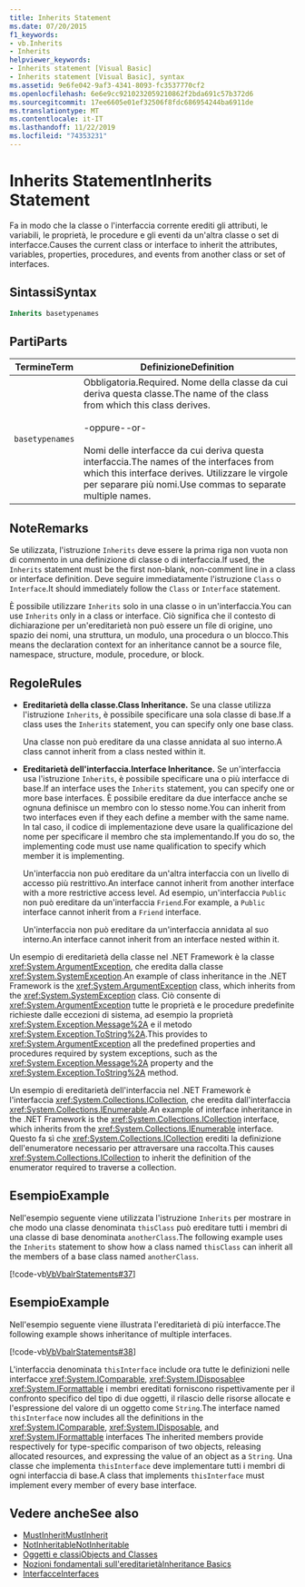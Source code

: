 ```yaml
---
title: Inherits Statement
ms.date: 07/20/2015
f1_keywords:
- vb.Inherits
- Inherits
helpviewer_keywords:
- Inherits statement [Visual Basic]
- Inherits statement [Visual Basic], syntax
ms.assetid: 9e6fe042-9af3-4341-8093-fc3537770cf2
ms.openlocfilehash: 6e6e9cc9210232059210862f2bda691c57b372d6
ms.sourcegitcommit: 17ee6605e01ef32506f8fdc686954244ba6911de
ms.translationtype: MT
ms.contentlocale: it-IT
ms.lasthandoff: 11/22/2019
ms.locfileid: "74353231"
---
```

# <a name="inherits-statement"></a><span data-ttu-id="d1cf1-102">Inherits Statement</span><span class="sxs-lookup"><span data-stu-id="d1cf1-102">Inherits Statement</span></span>
<span data-ttu-id="d1cf1-103">Fa in modo che la classe o l'interfaccia corrente erediti gli attributi, le variabili, le proprietà, le procedure e gli eventi da un'altra classe o set di interfacce.</span><span class="sxs-lookup"><span data-stu-id="d1cf1-103">Causes the current class or interface to inherit the attributes, variables, properties, procedures, and events from another class or set of interfaces.</span></span>  
  
## <a name="syntax"></a><span data-ttu-id="d1cf1-104">Sintassi</span><span class="sxs-lookup"><span data-stu-id="d1cf1-104">Syntax</span></span>  
  
```vb  
Inherits basetypenames  
```  
  
## <a name="parts"></a><span data-ttu-id="d1cf1-105">Parti</span><span class="sxs-lookup"><span data-stu-id="d1cf1-105">Parts</span></span>  
  
|<span data-ttu-id="d1cf1-106">Termine</span><span class="sxs-lookup"><span data-stu-id="d1cf1-106">Term</span></span>|<span data-ttu-id="d1cf1-107">Definizione</span><span class="sxs-lookup"><span data-stu-id="d1cf1-107">Definition</span></span>|  
|---|---|  
|`basetypenames`|<span data-ttu-id="d1cf1-108">Obbligatoria.</span><span class="sxs-lookup"><span data-stu-id="d1cf1-108">Required.</span></span> <span data-ttu-id="d1cf1-109">Nome della classe da cui deriva questa classe.</span><span class="sxs-lookup"><span data-stu-id="d1cf1-109">The name of the class from which this class derives.</span></span><br /><br /> <span data-ttu-id="d1cf1-110">-oppure-</span><span class="sxs-lookup"><span data-stu-id="d1cf1-110">-or-</span></span><br /><br /> <span data-ttu-id="d1cf1-111">Nomi delle interfacce da cui deriva questa interfaccia.</span><span class="sxs-lookup"><span data-stu-id="d1cf1-111">The names of the interfaces from which this interface derives.</span></span> <span data-ttu-id="d1cf1-112">Utilizzare le virgole per separare più nomi.</span><span class="sxs-lookup"><span data-stu-id="d1cf1-112">Use commas to separate multiple names.</span></span>|  
  
## <a name="remarks"></a><span data-ttu-id="d1cf1-113">Note</span><span class="sxs-lookup"><span data-stu-id="d1cf1-113">Remarks</span></span>  
 <span data-ttu-id="d1cf1-114">Se utilizzata, l'istruzione `Inherits` deve essere la prima riga non vuota non di commento in una definizione di classe o di interfaccia.</span><span class="sxs-lookup"><span data-stu-id="d1cf1-114">If used, the `Inherits` statement must be the first non-blank, non-comment line in a class or interface definition.</span></span> <span data-ttu-id="d1cf1-115">Deve seguire immediatamente l'istruzione `Class` o `Interface`.</span><span class="sxs-lookup"><span data-stu-id="d1cf1-115">It should immediately follow the `Class` or `Interface` statement.</span></span>  
  
 <span data-ttu-id="d1cf1-116">È possibile utilizzare `Inherits` solo in una classe o in un'interfaccia.</span><span class="sxs-lookup"><span data-stu-id="d1cf1-116">You can use `Inherits` only in a class or interface.</span></span> <span data-ttu-id="d1cf1-117">Ciò significa che il contesto di dichiarazione per un'ereditarietà non può essere un file di origine, uno spazio dei nomi, una struttura, un modulo, una procedura o un blocco.</span><span class="sxs-lookup"><span data-stu-id="d1cf1-117">This means the declaration context for an inheritance cannot be a source file, namespace, structure, module, procedure, or block.</span></span>  
  
## <a name="rules"></a><span data-ttu-id="d1cf1-118">Regole</span><span class="sxs-lookup"><span data-stu-id="d1cf1-118">Rules</span></span>  
  
- <span data-ttu-id="d1cf1-119">**Ereditarietà della classe.**</span><span class="sxs-lookup"><span data-stu-id="d1cf1-119">**Class Inheritance.**</span></span> <span data-ttu-id="d1cf1-120">Se una classe utilizza l'istruzione `Inherits`, è possibile specificare una sola classe di base.</span><span class="sxs-lookup"><span data-stu-id="d1cf1-120">If a class uses the `Inherits` statement, you can specify only one base class.</span></span>  
  
     <span data-ttu-id="d1cf1-121">Una classe non può ereditare da una classe annidata al suo interno.</span><span class="sxs-lookup"><span data-stu-id="d1cf1-121">A class cannot inherit from a class nested within it.</span></span>  
  
- <span data-ttu-id="d1cf1-122">**Ereditarietà dell'interfaccia.**</span><span class="sxs-lookup"><span data-stu-id="d1cf1-122">**Interface Inheritance.**</span></span> <span data-ttu-id="d1cf1-123">Se un'interfaccia usa l'istruzione `Inherits`, è possibile specificare una o più interfacce di base.</span><span class="sxs-lookup"><span data-stu-id="d1cf1-123">If an interface uses the `Inherits` statement, you can specify one or more base interfaces.</span></span> <span data-ttu-id="d1cf1-124">È possibile ereditare da due interfacce anche se ognuna definisce un membro con lo stesso nome.</span><span class="sxs-lookup"><span data-stu-id="d1cf1-124">You can inherit from two interfaces even if they each define a member with the same name.</span></span> <span data-ttu-id="d1cf1-125">In tal caso, il codice di implementazione deve usare la qualificazione del nome per specificare il membro che sta implementando.</span><span class="sxs-lookup"><span data-stu-id="d1cf1-125">If you do so, the implementing code must use name qualification to specify which member it is implementing.</span></span>  
  
     <span data-ttu-id="d1cf1-126">Un'interfaccia non può ereditare da un'altra interfaccia con un livello di accesso più restrittivo.</span><span class="sxs-lookup"><span data-stu-id="d1cf1-126">An interface cannot inherit from another interface with a more restrictive access level.</span></span> <span data-ttu-id="d1cf1-127">Ad esempio, un'interfaccia `Public` non può ereditare da un'interfaccia `Friend`.</span><span class="sxs-lookup"><span data-stu-id="d1cf1-127">For example, a `Public` interface cannot inherit from a `Friend` interface.</span></span>  
  
     <span data-ttu-id="d1cf1-128">Un'interfaccia non può ereditare da un'interfaccia annidata al suo interno.</span><span class="sxs-lookup"><span data-stu-id="d1cf1-128">An interface cannot inherit from an interface nested within it.</span></span>  
  
 <span data-ttu-id="d1cf1-129">Un esempio di ereditarietà della classe nel .NET Framework è la classe <xref:System.ArgumentException>, che eredita dalla classe <xref:System.SystemException>.</span><span class="sxs-lookup"><span data-stu-id="d1cf1-129">An example of class inheritance in the .NET Framework is the <xref:System.ArgumentException> class, which inherits from the <xref:System.SystemException> class.</span></span> <span data-ttu-id="d1cf1-130">Ciò consente di <xref:System.ArgumentException> tutte le proprietà e le procedure predefinite richieste dalle eccezioni di sistema, ad esempio la proprietà <xref:System.Exception.Message%2A> e il metodo <xref:System.Exception.ToString%2A>.</span><span class="sxs-lookup"><span data-stu-id="d1cf1-130">This provides to <xref:System.ArgumentException> all the predefined properties and procedures required by system exceptions, such as the <xref:System.Exception.Message%2A> property and the <xref:System.Exception.ToString%2A> method.</span></span>  
  
 <span data-ttu-id="d1cf1-131">Un esempio di ereditarietà dell'interfaccia nel .NET Framework è l'interfaccia <xref:System.Collections.ICollection>, che eredita dall'interfaccia <xref:System.Collections.IEnumerable>.</span><span class="sxs-lookup"><span data-stu-id="d1cf1-131">An example of interface inheritance in the .NET Framework is the <xref:System.Collections.ICollection> interface, which inherits from the <xref:System.Collections.IEnumerable> interface.</span></span> <span data-ttu-id="d1cf1-132">Questo fa sì che <xref:System.Collections.ICollection> erediti la definizione dell'enumeratore necessario per attraversare una raccolta.</span><span class="sxs-lookup"><span data-stu-id="d1cf1-132">This causes <xref:System.Collections.ICollection> to inherit the definition of the enumerator required to traverse a collection.</span></span>  
  
## <a name="example"></a><span data-ttu-id="d1cf1-133">Esempio</span><span class="sxs-lookup"><span data-stu-id="d1cf1-133">Example</span></span>  
 <span data-ttu-id="d1cf1-134">Nell'esempio seguente viene utilizzata l'istruzione `Inherits` per mostrare in che modo una classe denominata `thisClass` può ereditare tutti i membri di una classe di base denominata `anotherClass`.</span><span class="sxs-lookup"><span data-stu-id="d1cf1-134">The following example uses the `Inherits` statement to show how a class named `thisClass` can inherit all the members of a base class named `anotherClass`.</span></span>  
  
 [!code-vb[VbVbalrStatements#37](~/samples/snippets/visualbasic/VS_Snippets_VBCSharp/VbVbalrStatements/VB/Class1.vb#37)]  
  
## <a name="example"></a><span data-ttu-id="d1cf1-135">Esempio</span><span class="sxs-lookup"><span data-stu-id="d1cf1-135">Example</span></span>  
 <span data-ttu-id="d1cf1-136">Nell'esempio seguente viene illustrata l'ereditarietà di più interfacce.</span><span class="sxs-lookup"><span data-stu-id="d1cf1-136">The following example shows inheritance of multiple interfaces.</span></span>  
  
 [!code-vb[VbVbalrStatements#38](~/samples/snippets/visualbasic/VS_Snippets_VBCSharp/VbVbalrStatements/VB/Class1.vb#38)]  
  
 <span data-ttu-id="d1cf1-137">L'interfaccia denominata `thisInterface` include ora tutte le definizioni nelle interfacce <xref:System.IComparable>, <xref:System.IDisposable>e <xref:System.IFormattable> i membri ereditati forniscono rispettivamente per il confronto specifico del tipo di due oggetti, il rilascio delle risorse allocate e l'espressione del valore di un oggetto come `String`.</span><span class="sxs-lookup"><span data-stu-id="d1cf1-137">The interface named `thisInterface` now includes all the definitions in the <xref:System.IComparable>, <xref:System.IDisposable>, and <xref:System.IFormattable> interfaces The inherited members provide respectively for type-specific comparison of two objects, releasing allocated resources, and expressing the value of an object as a `String`.</span></span> <span data-ttu-id="d1cf1-138">Una classe che implementa `thisInterface` deve implementare tutti i membri di ogni interfaccia di base.</span><span class="sxs-lookup"><span data-stu-id="d1cf1-138">A class that implements `thisInterface` must implement every member of every base interface.</span></span>  
  
## <a name="see-also"></a><span data-ttu-id="d1cf1-139">Vedere anche</span><span class="sxs-lookup"><span data-stu-id="d1cf1-139">See also</span></span>

- [<span data-ttu-id="d1cf1-140">MustInherit</span><span class="sxs-lookup"><span data-stu-id="d1cf1-140">MustInherit</span></span>](../../../visual-basic/language-reference/modifiers/mustinherit.md)
- [<span data-ttu-id="d1cf1-141">NotInheritable</span><span class="sxs-lookup"><span data-stu-id="d1cf1-141">NotInheritable</span></span>](../../../visual-basic/language-reference/modifiers/notinheritable.md)
- [<span data-ttu-id="d1cf1-142">Oggetti e classi</span><span class="sxs-lookup"><span data-stu-id="d1cf1-142">Objects and Classes</span></span>](../../../visual-basic/programming-guide/language-features/objects-and-classes/index.md)
- [<span data-ttu-id="d1cf1-143">Nozioni fondamentali sull'ereditarietà</span><span class="sxs-lookup"><span data-stu-id="d1cf1-143">Inheritance Basics</span></span>](../../../visual-basic/programming-guide/language-features/objects-and-classes/inheritance-basics.md)
- [<span data-ttu-id="d1cf1-144">Interfacce</span><span class="sxs-lookup"><span data-stu-id="d1cf1-144">Interfaces</span></span>](../../../visual-basic/programming-guide/language-features/interfaces/index.md)

